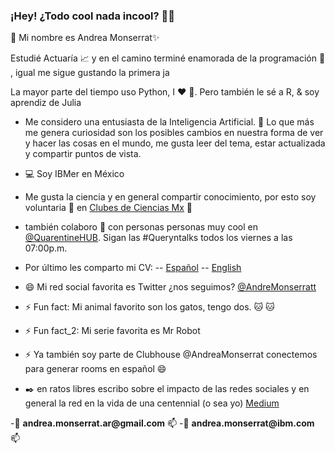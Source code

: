 ### ¡Hey! ¿Todo cool nada incool? 👋👋

:princess: Mi nombre es Andrea Monserrat✨ 




Estudié Actuaría :chart_with_upwards_trend: y en el camino terminé enamorada de la programación :information_desk_person: , igual me sigue gustando la primera ja

La mayor parte del tiempo uso Python, I :heart: :snake:.
Pero también le sé a R, & soy aprendiz de Julia

- Me considero una entusiasta de la Inteligencia Artificial. :robot: Lo que más me genera curiosidad son los posibles cambios en nuestra forma de ver y hacer las cosas en el mundo, me gusta leer del tema, estar actualizada y compartir puntos de vista.


- :computer: Soy IBMer en México
- Me gusta la ciencia y en general compartir conocimiento, por esto soy voluntaria 🔭 en [Clubes de Ciencias Mx](https://www.clubesdeciencia.mx/)
:dart: 
- también colaboro 👯 con personas personas muy cool en [@QuarentineHUB](https://github.com/QuarantineHUB). Sigan las #Queryntalks todos los viernes a las 07:00p.m.

- Por último les comparto mi CV:
--   [Español](https://docs.google.com/document/d/1xZuuhusRNEgmoLqS2xiairduwwxRU6KfcRnmpHKkefU/edit?usp=sharing)
--  [English](https://drive.google.com/file/d/1QdKD15z0ZnIBP3xextMnQnsvEw8qTIOj/view?usp=sharing)

- 😄 Mi red social favorita es Twitter ¿nos seguimos? [@AndreMonserratt](https://twitter.com/AndreMonserratt) 
- ⚡ Fun fact: Mi animal favorito son los gatos, tengo dos. :cat: :cat:
- ⚡ Fun fact_2: Mi serie favorita es Mr Robot
- ⚡ Ya también soy parte de Clubhouse @AndreaMonserrat conectemos para generar rooms en español 😄


- :black_nib: en ratos libres escribo sobre el impacto de las redes sociales y en general la red en la vida de una centennial (o sea yo) [Medium](https://medium.com/@andrea.monserrat.ar/con-tal-de-mantenerse-quieto-i-b1f078c9f61d?source=friends_link&sk=35cc9990e543d2c94b2eb0fdbfa830f0)


-:email: __andrea.monserrat.ar@gmail.com__  📫
-:email: __andrea.monserrat@ibm.com__  📫


<!--
**Andrea-Monserrat/Andrea-Monserrat** is a ✨ _special_ ✨ repository because its `README.md` (this file) appears on your GitHub profile.
